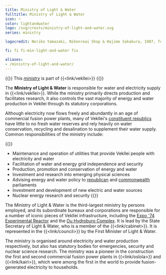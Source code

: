 ```yaml
---
title: Ministry of Light & Water
fulltitle: Ministry of Light & Water
icon: ⚡️
color: lightandwater
logo: /svg/crests/ministry-of-light-and-water.svg
series: ministry

logocredit: Noriko Yamazaki, Nihonreai Shop & Hajime Sakakura, 1987, for Takatsu Barber and Beauty College.

fi: fi fi-min-light-and-water fis

aliases:
- /ministry-of-light-and-water/
---
```

{{<note series>}}
 This *[ministry](/ministries/)* is part of {{<link/vekllei>}}
{{</note>}}

The <span class="fi fi-min-light-and-water fis"></span> **Ministry of Light & Water** is responsible for water and electricity supply in {{<link/vekllei>}}. While the ministry primarily directs production and facilitates research, it also controls the vast majority of energy and water production in Vekllei through its statutory corporations.

Although electricity now flows freely and abundantly in an age of commercial fusion power plants, many of Vekllei's [constituent republics](/republics/) have little to no fresh water reserves and rely heavily on water conservation, recycling and desalination to supplement their water supply. Common responsibilities of the ministry include:

{{<note>}}
* Maintenance and operation of utilities that provide Vekllei people with electricity and water
* Facilitation of water and energy grid independence and security
* Production, promotion and conservation of energy and water
* Investment and research into emerging physical sciences
* Advising energy and water policy to [republican](/republics/) and [commonwealth](/constituents/) parliaments
* Investment and development of new electric and water sources
* Nuclear energy research and security
{{</note>}}

The Ministry of Light & Water is the third-largest ministry by persons employed, and its subordinate bureaux and corporations are responsible for a number of iconic pieces of Vekllei infrastructure, including the [Expo '74 Experimental Reactor](/posts/2019-09-15-reactor/) and the [Ou Hydroburo Complex](/posts/2020-04-21-hydro/). It is lead by the State Secretary of Light & Water, who is a member of the {{<link/cabinet>}}. It is represented in the {{<link/council>}} by the First Minister of Light & Water.

The ministry is organised around electricity and water production respectively, but also has statutory bodies for emergencies, security and nuclear science research. The ministry was a pioneer in the construction the first and second commercial fusion power plants in {{<link/oslola>}} and {{<link/kairi>}}, which were among the first in the world to provide fusion-generated electricity to households.